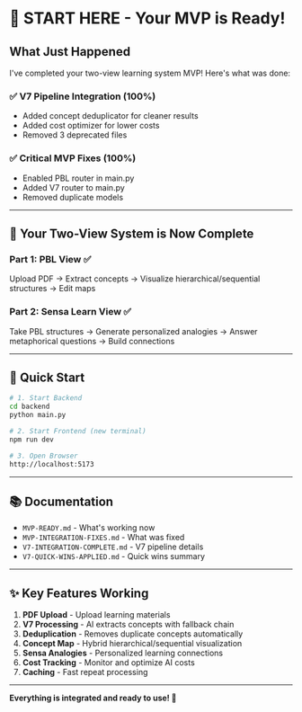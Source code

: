 # 🚀 START HERE - Your MVP is Ready!

## What Just Happened

I've completed your two-view learning system MVP! Here's what was done:

### ✅ V7 Pipeline Integration (100%)
- Added concept deduplicator for cleaner results
- Added cost optimizer for lower costs
- Removed 3 deprecated files

### ✅ Critical MVP Fixes (100%)
- Enabled PBL router in main.py
- Added V7 router to main.py
- Removed duplicate models

---

## 🎯 Your Two-View System is Now Complete

### Part 1: PBL View ✅
Upload PDF → Extract concepts → Visualize hierarchical/sequential structures → Edit maps

### Part 2: Sensa Learn View ✅
Take PBL structures → Generate personalized analogies → Answer metaphorical questions → Build connections

---

## 🏃 Quick Start

```bash
# 1. Start Backend
cd backend
python main.py

# 2. Start Frontend (new terminal)
npm run dev

# 3. Open Browser
http://localhost:5173
```

---

## 📚 Documentation

- `MVP-READY.md` - What's working now
- `MVP-INTEGRATION-FIXES.md` - What was fixed
- `V7-INTEGRATION-COMPLETE.md` - V7 pipeline details
- `V7-QUICK-WINS-APPLIED.md` - Quick wins summary

---

## ✨ Key Features Working

1. **PDF Upload** - Upload learning materials
2. **V7 Processing** - AI extracts concepts with fallback chain
3. **Deduplication** - Removes duplicate concepts automatically
4. **Concept Map** - Hybrid hierarchical/sequential visualization
5. **Sensa Analogies** - Personalized learning connections
6. **Cost Tracking** - Monitor and optimize AI costs
7. **Caching** - Fast repeat processing

---

**Everything is integrated and ready to use! 🎉**
